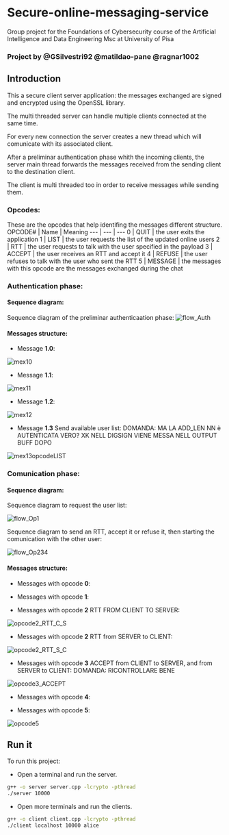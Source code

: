
# Secure-online-messaging-service
Group project for the Foundations of Cybersecurity course of the Artificial Intelligence and Data Engineering Msc at University of Pisa

### Project by @GSilvestri92 @matildao-pane @ragnar1002

## Introduction
This a secure client server application: the messages exchanged are signed and encrypted using the OpenSSL library.

The multi threaded server can handle multiple clients connected at the same time.

For every new connection the server creates a new thread which will comunicate with its associated client.

After a preliminar authentication phase whith the incoming clients, the server main thread forwards the messages received from the sending client to the destination client.

The client is multi threaded too in order to receive messages while sending them.

### Opcodes:
These are the opcodes that help identifing the messages different structure.
OPCODE# | Name | Meaning 
---  | --- | ---
0 | QUIT | the user exits the application
1 | LIST | the user requests the list of the updated online users
2 | RTT | the user requests to talk with the user specified in the payload
3 | ACCEPT | the user receives an RTT and accept it
4 | REFUSE | the user refuses to talk with the user who sent the RTT
5 | MESSAGE | the messages with this opcode are the messages exchanged during the chat
 
### Authentication phase:

#### Sequence diagram:

Sequence diagram of the preliminar authenticaation phase:
![flow_Auth](/Documentation/Flow_1_Server_Auth.png)

#### Messages structure:
- Message **1.0**:

![mex10](/Documentation/1.0.png)

- Message **1.1**:

![mex11](/Documentation/1.1.png)

- Message **1.2**:

![mex12](/Documentation/1.2.png)

- Message **1.3** Send available user list:  DOMANDA: MA LA ADD_LEN NN è AUTENTICATA VERO? XK NELL DIGSIGN VIENE MESSA NELL OUTPUT BUFF DOPO

![mex13opcodeLIST](/Documentation/1.3_opcodeLIST.png)

### Comunication phase:

#### Sequence diagram:

Sequence diagram to request the user list:

![flow_Op1](/Documentation/opcode1.png)

Sequence diagram to send an RTT, accept it or refuse it, then starting the comunication with the other user:

![flow_Op234](/Documentation/opcode234.png)

#### Messages structure:

- Messages with opcode **0**:

 

- Messages with opcode **1**:

 

- Messages with opcode **2** RTT FROM CLIENT TO SERVER:

![opcode2_RTT_C_S](/Documentation/opcode2_RTT_C_S.png)

- Messages with opcode **2** RTT from SERVER to CLIENT:

![opcode2_RTT_S_C](/Documentation/opcode2_RTT_S_C.png)


- Messages with opcode **3** ACCEPT from CLIENT to SERVER, and from SERVER to CLIENT:   DOMANDA: RICONTROLLARE BENE

 ![opcode3_ACCEPT](/Documentation/opcode3_ACCEPT.png)
 

- Messages with opcode **4**:


- Messages with opcode **5**:

![opcode5](/Documentation/opcode5.png)



## Run it
To run this project:

- Open a terminal and run the server.
```sh
g++ -o server server.cpp -lcrypto -pthread
./server 10000
```

- Open more terminals and run the clients. 
```sh
g++ -o client client.cpp -lcrypto -pthread
./client localhost 10000 alice
```
